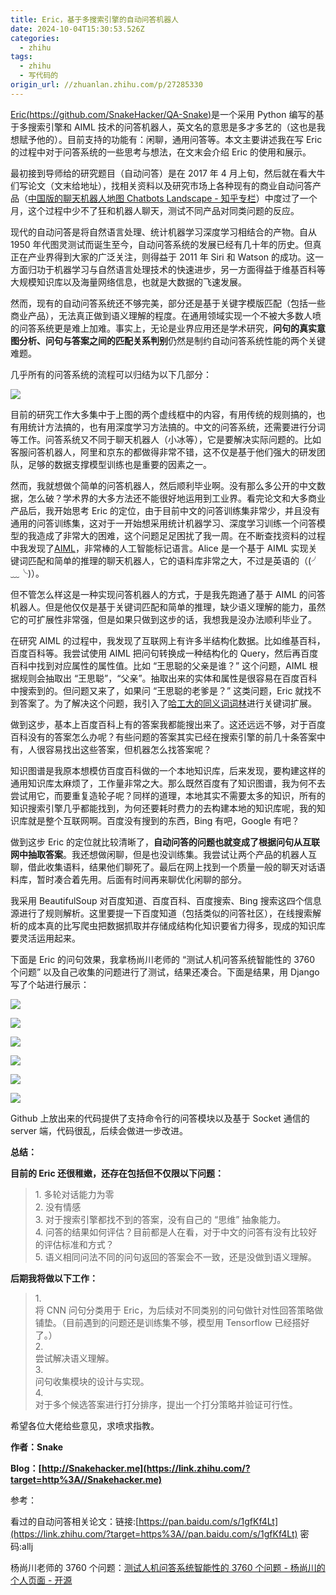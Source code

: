 ```yaml
---
title: Eric，基于多搜索引擎的自动问答机器人
date: 2024-10-04T15:30:53.526Z
categories:
  - zhihu
tags:
  - zhihu
  - 写代码的
origin_url: //zhuanlan.zhihu.com/p/27285330
---
```

[Eric(https://github.com/SnakeHacker/QA-Snake)](https://link.zhihu.com/?target=https%3A//github.com/SnakeHacker/QA-Snake)是一个采用 Python 编写的基于多搜索引擎和 AIML 技术的问答机器人，英文名的意思是多才多艺的（这也是我想赋予他的）。目前支持的功能有：闲聊，通用问答等。本文主要讲述我在写 Eric 的过程中对于问答系统的一些思考与想法，在文末会介绍 Eric 的使用和展示。

最初接到导师给的研究题目（自动问答）是在 2017 年 4 月上旬，然后就在看大牛们写论文（文末给地址），找相关资料以及研究市场上各种现有的商业自动问答产品（[中国版的聊天机器人地图 Chatbots Landscape - 知乎专栏](https://zhuanlan.zhihu.com/p/25749274)）中度过了一个月，这个过程中少不了狂和机器人聊天，测试不同产品对同类问题的反应。

现代的自动问答是将自然语言处理、统计机器学习深度学习相结合的产物。自从 1950 年代图灵测试而诞生至今，自动问答系统的发展已经有几十年的历史。但真正在产业界得到大家的广泛关注，则得益于 2011 年 Siri 和 Watson 的成功。这一方面归功于机器学习与自然语言处理技术的快速进步，另一方面得益于维基百科等大规模知识库以及海量网络信息，也就是大数据的飞速发展。

然而，现有的自动问答系统还不够完美，部分还是基于关键字模版匹配（包括一些商业产品），无法真正做到语义理解的程度。在通用领域实现一个不被大多数人喷的问答系统更是难上加难。事实上，无论是业界应用还是学术研究，**问句的真实意图分析、问句与答案之间的匹配关系判别**仍然是制约自动问答系统性能的两个关键难题。

几乎所有的问答系统的流程可以归结为以下几部分：

![](https://picx.zhimg.com/v2-d5bc44eab8154287f1ceb3d3dee8d39b_b.png)

目前的研究工作大多集中于上图的两个虚线框中的内容，有用传统的规则搞的，也有用统计方法搞的，也有用深度学习方法搞的。中文的问答系统，还需要进行分词等工作。问答系统又不同于聊天机器人（小冰等），它是要解决实际问题的。比如客服问答机器人，阿里和京东的都做得非常不错，这不仅是基于他们强大的研发团队，足够的数据支撑模型训练也是重要的因素之一。

然而，我就想做个简单的问答机器人，然后顺利毕业啊。没有那么多公开的中文数据，怎么破？学术界的大多方法还不能很好地运用到工业界。看完论文和大多商业产品后，我开始思考 Eric 的定位，由于目前中文的问答训练集非常少，并且没有通用的问答训练集，这对于一开始想采用统计机器学习、深度学习训练一个问答模型的我造成了非常大的困难，这个问题足足困扰了我一周。在不断查找资料的过程中我发现了[AIML](https://zhuanlan.zhihu.com/p/27285330/The%20Artificial%20Intelligence%20Markup%20Language)，非常棒的人工智能标记语言。Alice 是一个基于 AIML 实现关键词匹配和简单的推理的聊天机器人，它的语料库非常之大，不过是英语的（(╯﹏╰)）。

但不管怎么样这是一种实现问答机器人的方式，于是我先跑通了基于 AIML 的问答机器人。但是他仅仅是基于关键词匹配和简单的推理，缺少语义理解的能力，虽然它的可扩展性非常强，但是如果只做到这步的话，我想我是没办法顺利毕业了。

在研究 AIML 的过程中，我发现了互联网上有许多半结构化数据。比如维基百科，百度百科等。我尝试使用 AIML 把问句转换成一种结构化的 Query，然后再百度百科中找到对应属性的属性值。比如 “王思聪的父亲是谁？” 这个问题，AIML 根据规则会抽取出 “王思聪”，“父亲”。抽取出来的实体和属性是很容易在百度百科中搜索到的。但问题又来了，如果问 “王思聪的老爹是？” 这类问题，Eric 就找不到答案了。为了解决这个问题，我引入了[哈工大的同义词词林](https://link.zhihu.com/?target=http%3A//www.ltp-cloud.com/)进行关键词扩展。

做到这步，基本上百度百科上有的答案我都能搜出来了。这还远远不够，对于百度百科没有的答案怎么办呢？有些问题的答案其实已经在搜索引擎的前几十条答案中有，人很容易找出这些答案，但机器怎么找答案呢？

知识图谱是我原本想模仿百度百科做的一个本地知识库，后来发现，要构建这样的通用知识库太麻烦了，工作量非常之大。那么既然百度有了知识图谱，我为何不去尝试用它，而要重复造轮子呢？同样的道理，本地其实不需要太多的知识，所有的知识搜索引擎几乎都能找到，为何还要耗时费力的去构建本地的知识库呢，我的知识库就是整个互联网啊。百度没有搜到的东西，Bing 有吧，Google 有吧？

做到这步 Eric 的定位就比较清晰了，**自动问答的问题也就变成了根据问句从互联网中抽取答案**。我还想做闲聊，但是也没训练集。我尝试让两个产品的机器人互聊，借此收集语料，结果他们聊死了。最后在网上找到一个质量一般的聊天对话语料库，暂时凑合着先用。后面有时间再来聊优化闲聊的部分。

我采用 BeautifulSoup 对百度知道、百度百科、百度搜索、Bing 搜索这四个信息源进行了规则解析。这里要提一下百度知道（包括类似的问答社区），在线搜索解析的成本真的比写爬虫把数据抓取并存储成结构化知识要省力得多，现成的知识库要灵活运用起来。

下面是 Eric 的问句效果，我拿杨尚川老师的 “测试人机问答系统智能性的 3760 个问题” 以及自己收集的问题进行了测试，结果还凑合。下面是结果，用 Django 写了个站进行展示：

![](https://pic2.zhimg.com/v2-74fe08c7c018fbeda7a561a316477d2b_b.png)

![](https://picx.zhimg.com/v2-e89485a212e1c234c120dcc26a36ac6d_b.png)

![](https://pic2.zhimg.com/v2-51188c2f439c4b97024c6a40605fced7_b.png)

![](https://pic4.zhimg.com/v2-e3a8efef5b4d29e346e4433da9eab7b9_b.png)

![](https://pica.zhimg.com/v2-8cc57f4f2b2bf7b982c20dd664b6134e_b.png)

![](https://pic3.zhimg.com/v2-e50cb08aebc5657c0f50bfe109d3eaf8_b.png)

Github 上放出来的代码提供了支持命令行的问答模块以及基于 Socket 通信的 server 端，代码很乱，后续会做进一步改进。

&#x20;**总结：**&#x20;

&#x20;**目前的 Eric 还很稚嫩，还存在包括但不仅限以下问题：**&#x20;

> 1\. 多轮对话能力为零\
> 2\. 没有情感\
> 3\. 对于搜索引擎都找不到的答案，没有自己的 “思维” 抽象能力。\
> 4\. 问答的结果如何评估？目前都是人在看，对于中文的问答有没有比较好的评估标准和方式？\
> 5\. 语义相同问法不同的问句返回的答案会不一致，还是没做到语义理解。

&#x20;**后期我将做以下工作：**&#x20;

> 1.\
> 将 CNN 问句分类用于 Eric，为后续对不同类别的问句做针对性回答策略做铺垫。（目前遇到的问题还是训练集不够，模型用 Tensorflow 已经搭好了。）\
> 2.\
> 尝试解决语义理解。\
> 3.\
> 问句收集模块的设计与实现。\
> 4.\
> 对于多个候选答案进行打分排序，提出一个打分策略并验证可行性。

希望各位大佬给些意见，求喷求指教。

**作者：Snake**

**Blog：[http://Snakehacker.me](https://link.zhihu.com/?target=http%3A//Snakehacker.me)**

参考：

看过的自动问答相关论文：链接:[https://pan.baidu.com/s/1gfKf4Lt](https://link.zhihu.com/?target=https%3A//pan.baidu.com/s/1gfKf4Lt) 密码:allj

杨尚川老师的 3760 个问题：[测试人机问答系统智能性的 3760 个问题 - 杨尚川的个人页面 - 开源](https://link.zhihu.com/?target=https%3A//my.oschina.net/apdplat/blog/401622)
